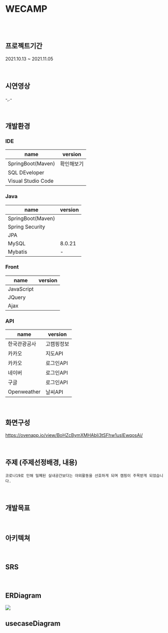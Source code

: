 WECAMP
=========

<br>
<br>

## 프로젝트기간
2021.10.13 ~ 2021.11.05

<br>

## 시연영상 
-,.-

<br>

## 개발환경
### IDE
|name|version|
|------|---|
|SpringBoot(Maven)|확인해보기|
|SQL DEveloper||
|Visual Studio Code|


### Java
|name|version|
|------|---|
|SpringBoot(Maven)||
|Spring Security||
|JPA||
|MySQL|8.0.21|
|Mybatis|-|

### Front
|name|version|
|------|---|
|JavaScript||
|JQuery||
|Ajax|| 

### API
|name|version|
|------|---|
|한국관광공사|고캠핑정보|
|카카오|지도API|
|카카오|로그인API|
|네이버|로그인API|
|구글|로그인API|
|Openweather|날씨API|


<br>

## 화면구성
https://ovenapp.io/view/BoHZcBymXMHAbli3tSFhw1usIEwqosAi/

<br>

## 주제 (주제선정배경, 내용)
`코로나19로 인해 밀폐된 실내공간보다는 야외활동을 선호하게 되며 캠핑이 주목받게 되었습니다.`

<br>

## 개발목표

<br>


## 아키텍쳐

<br>

## SRS

<br>

## ERDiagram
<img src="https://user-images.githubusercontent.com/83578464/141108164-25b1a8b8-1053-4940-8ce5-a6d0c48694da.png">

<br>

## usecaseDiagram
